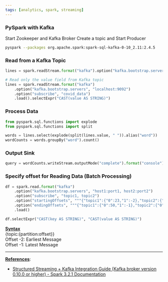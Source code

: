 ```yaml
---
tags: [analytics, spark, streaming]
---
```


### PySpark with Kafka

Start Zookeeper and Kafka Broker
Create a topic and Start Producer

````bash
pyspark --packages org.apache.spark:spark-sql-kafka-0-10_2.11:2.4.5
````

### Read from a Kafka Topic

````python
lines = spark.readStream.format("kafka").option("kafka.bootstrap.servers", "localhost:9092").option("subscribe", "covid_data").load()

# Read only the value field from Kafka topic
lines = spark.readStream.format("kafka")
	.option("kafka.bootstrap.servers", "localhost:9092")
	.option("subscribe", "covid_data")
	.load().selectExpr("CAST(value AS STRING)")
````

### Process Data

````python
from pyspark.sql.functions import explode
from pyspark.sql.functions import split

words = lines.select(explode(split(lines.value, " ")).alias("word"))
wordCounts = words.groupBy("word").count()
````

### Output Sink

````python
query = wordCounts.writeStream.outputMode("complete").format("console").start()
````

### Specify offset for Reading Data (Batch Processing)

````python
df = spark.read.format("kafka") 
	.option("kafka.bootstrap.servers", "host1:port1, host2:port2") 
	.option("subscribe", "topic1, topic2") 
	.option("startingOffsets", """{"topic1":{"0":23,"1":-2},"topic2":{"0":-2}}""") 
	.option("endingOffsets", """{"topic1":{"0":50,"1":-1},"topic2":{"0":-1}}""") 
	.load()

df.selectExpr("CAST(key AS STRING)", "CAST(value AS STRING)")
````

**<u>Syntax</u>**  
{topic:{partition:offset}}  
Offset -2: Earliest Message  
Offset -1: Latest Message

---

**<u>References</u>**:

* [Structured Streaming + Kafka Integration Guide (Kafka broker version 0.10.0 or higher) - Spark 3.2.1 Documentation](https://spark.apache.org/docs/latest/structured-streaming-kafka-integration.html)
